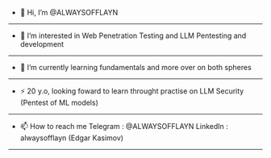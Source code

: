 - 👋 Hi, I’m @ALWAYSOFFLAYN

---

- 👀 I’m interested in Web Penetration Testing and LLM Pentesting and development

---

- 🌱 I’m currently learning fundamentals and more over on both spheres

---

- ⚡ 20 y.o, looking foward to learn throught practise on LLM Security (Pentest of ML models)

---

- 📫 How to reach me
   Telegram : @ALWAYSOFFLAYN
   LinkedIn : alwaysofflayn (Edgar Kasimov)

---